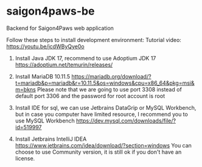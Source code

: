 # saigon4paws-be
Backend for Saigon4Paws web application

Follow these steps to install development environment:
Tutorial video: https://youtu.be/jcdWByQye0o

1. Install Java JDK 17, recommend to use Adoptium JDK 17
https://adoptium.net/temurin/releases/

2. Install MariaDB 10.11.5
https://mariadb.org/download/?t=mariadb&p=mariadb&r=10.11.5&os=windows&cpu=x86_64&pkg=msi&m=bkns
Please note that we are going to use port 3308 instead of default port 3306 and the password for root account is root

3. Install IDE for sql, we can use Jetbrains DataGrip or MySQL Workbench, but in case you computer have limited resource, I recommend you to use MySQL Workbench
https://dev.mysql.com/downloads/file/?id=519997

4. Install Jetbrains IntelliJ IDEA 
https://www.jetbrains.com/idea/download/?section=windows
You can choose to use Community version, it is still ok if you don't have an license.
